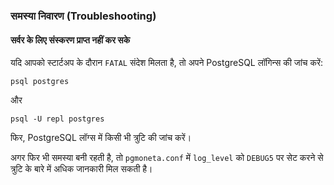 ### समस्या निवारण (Troubleshooting)

#### सर्वर के लिए संस्करण प्राप्त नहीं कर सके

यदि आपको स्टार्टअप के दौरान `FATAL` संदेश मिलता है, तो अपने PostgreSQL लॉगिन्स की जांच करें:

```
psql postgres
```

और

```
psql -U repl postgres
```

फिर, PostgreSQL लॉग्स में किसी भी त्रुटि की जांच करें।

अगर फिर भी समस्या बनी रहती है, तो `pgmoneta.conf` में `log_level` को `DEBUG5` पर सेट करने से त्रुटि के बारे में अधिक जानकारी मिल सकती है।